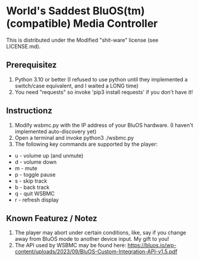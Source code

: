 
# World's Saddest BluOS(tm) (compatible) Media Controller

This is distributed under the Modified "shit-ware" license (see LICENSE.md).

## Prerequisitez

1. Python 3.10 or better (I refused to use python until they implemented a switch/case equivalent, and I waited a LONG time)
2. You need "requests" so invoke 'pip3 install requests' if you don't have it!

## Instructionz

1. Modify wsbmc.py with the IP address of your BluOS hardware.
     (I haven't implemented auto-discovery yet)
2. Open a terminal and invoke python3 ./wsbmc.py
3. The following key commands are supported by the player:

- u - volume up (and unmute)
- d - volume down
- m - mute
- p - toggle pause
- s - skip track
- b - back track
- q - quit WSBMC
- r - refresh display

## Known Featurez / Notez

1. The player may abort under certain conditions, like, say if you change away
   from BluOS mode to another device input. My gift to you!
2. The API used by WSBMC may be found here:
     https://bluos.io/wp-content/uploads/2023/09/BluOS-Custom-Integration-API-v1.5.pdf

